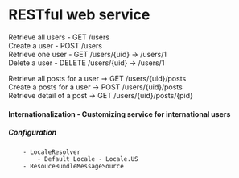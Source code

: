# RESTful web service

Retrieve all users - GET /users </br>
Create a user - POST /users </br>
Retrieve one user - GET /users/{uid} -> /users/1 </br>
Delete a user - DELETE /users/{uid} -> /users/1 </br>

Retrieve all posts for a user -> GET /users/{uid}/posts </br>
Create a posts for a user -> POST /users/{uid}/posts </br>
Retrieve detail of a post -> GET /users/{uid}/posts/{pid} </br>


#### Internationalization - Customizing service for international users
##### Configuration
        - LocaleResolver
            - Default Locale - Locale.US
        - ResouceBundleMessageSource